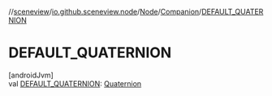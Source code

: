 //[sceneview](../../../../index.md)/[io.github.sceneview.node](../../index.md)/[Node](../index.md)/[Companion](index.md)/[DEFAULT_QUATERNION](-d-e-f-a-u-l-t_-q-u-a-t-e-r-n-i-o-n.md)

# DEFAULT_QUATERNION

[androidJvm]\
val [DEFAULT_QUATERNION](-d-e-f-a-u-l-t_-q-u-a-t-e-r-n-i-o-n.md): [Quaternion](../../../dev.romainguy.kotlin.math/-quaternion/index.md)
